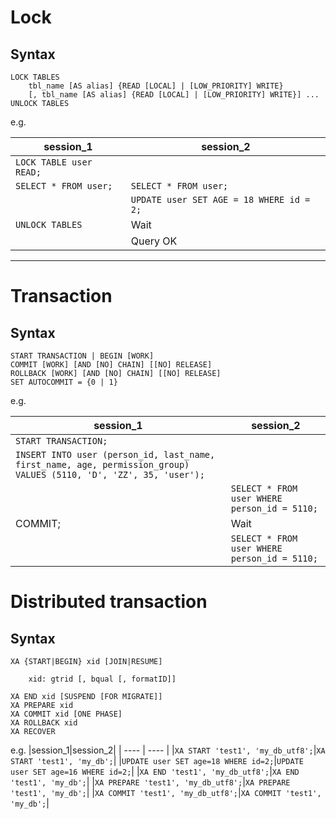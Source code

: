 # Lock

## Syntax
```MySQL
LOCK TABLES
    tbl_name [AS alias] {READ [LOCAL] | [LOW_PRIORITY] WRITE}
    [, tbl_name [AS alias] {READ [LOCAL] | [LOW_PRIORITY] WRITE}] ...
UNLOCK TABLES
```

e.g.

|session_1|session_2|
| ---- | ---- |
|`LOCK TABLE user READ;`| |
|`SELECT * FROM user;`|`SELECT * FROM user;`|
| |`UPDATE user SET AGE = 18 WHERE id = 2;`|
|`UNLOCK TABLES`|Wait|
| | Query OK |

---
# Transaction
## Syntax
```MySQL
START TRANSACTION | BEGIN [WORK]
COMMIT [WORK] [AND [NO] CHAIN] [[NO] RELEASE]
ROLLBACK [WORK] [AND [NO] CHAIN] [[NO] RELEASE]
SET AUTOCOMMIT = {0 | 1}
```

e.g. 

|session_1|session_2|
| ---- | ---- |
|`START TRANSACTION;`| |
|`INSERT INTO user (person_id, last_name, first_name, age, permission_group) VALUES (5110, 'D', 'ZZ', 35, 'user');`||
| |`SELECT * FROM user WHERE person_id = 5110;`|
|COMMIT;|Wait|
| |`SELECT * FROM user WHERE person_id = 5110;`|

# Distributed transaction
## Syntax
```MySQL
XA {START|BEGIN} xid [JOIN|RESUME]
    
    xid: gtrid [, bqual [, formatID]]

XA END xid [SUSPEND [FOR MIGRATE]]
XA PREPARE xid
XA COMMIT xid [ONE PHASE]
XA ROLLBACK xid
XA RECOVER
```

e.g.
|session_1|session_2|
| ---- | ---- |
|`XA START 'test1', 'my_db_utf8';`|`XA START 'test1', 'my_db';`|
|`UPDATE user SET age=18 WHERE id=2;`|`UPDATE user SET age=16 WHERE id=2;`|
|`XA END 'test1', 'my_db_utf8';`|`XA END 'test1', 'my_db';`|
|`XA PREPARE 'test1', 'my_db_utf8';`|`XA PREPARE 'test1', 'my_db';`|
|`XA COMMIT 'test1', 'my_db_utf8';`|`XA COMMIT 'test1', 'my_db';`|




